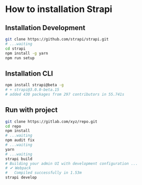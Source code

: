 # How to installation Strapi

## Installation Development

```bash
git clone https://github.com/strapi/strapi.git
# ...waiting
cd strapi
npm install -g yarn
npm run setup
```

## Installation CLI

```bash
npm install strapi@beta -g
# + strapi@3.0.0-beta.15
# added 430 packages from 297 contributors in 55.741s
```

## Run with project

```bash
git clone https://gitlab.com/xyz/repo.git
cd repo
npm install
# ...waiting
npm audit fix
# ...waiting
yarn
# ...waiting
strapi build
# Building your admin UI with development configuration ...
# ✔ Webpack
#   Compiled successfully in 1.53m
strapi develop
```
